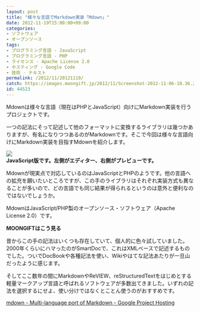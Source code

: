 ```yaml
---
layout: post
title: "様々な言語でMarkdown実装「Mdown」"
date: 2012-11-19T15:00:00+09:00
categories:
- ソフトウェア
- オープンソース
tags: 
- プログラミング言語 - JavaScript
- プログラミング言語 - PHP
- ライセンス - Apache License 2.0
- ホスティング - Google Code
- 技術 - テキスト
permalink: /2012/11/20121119/
catch: https://images.moongift.jp/2012/11/Screenshot-2012-11-06-10.36.20_thumb.png
id: 44523
---
```

Mdownは様々な言語（現在はPHPとJavaScript）向けにMarkdown実装を行うプロジェクトです。

  

一つの記法にそって記述して他のフォーマットに変換するライブラリは幾つかありますが、有名になりつつあるのがMarkdownです。そこで今回は様々な言語向けにMarkdown実装を目指すMdownを紹介します。

  

[![](https://images.moongift.jp/2012/11/Screenshot-2012-11-06-10.36.20_thumb.png)](https://images.moongift.jp/2012/11/Screenshot-2012-11-06-10.36.20.png)  
**JavaScript版です。左側がエディター、右側がプレビューです。**

  

Mdownが現実点で対応しているのはJavaScriptとPHPのようです。他の言語への拡充を願いたいところですが、この手のライブラリはそれぞれ実装方式も異なることが多いので、どの言語でも同じ結果が得られるというのは意外と便利なのではないでしょうか。

  

MdownはJavaScript/PHP製のオープンソース・ソフトウェア（Apache License 2.0）です。

  
  
  

**MOONGIFTはこう見る**

  

昔からこの手の記法はいくつも存在していて、個人的に色々試していました。2000年くらいにハマったのがSmartDocで、これはXMLベースで記述するものでした。ついでDocBookや各種記法を使い、Wikiやはてな記法あたりが一旦山だったように感じます。

  

そしてここ数年の間にMarkdownやReVIEW、reStructuredTextをはじめとする軽量マークアップ言語と呼ばれるソフトウェアが多数出てきました。いずれの記法を選択するにせよ、使い分けではなくとことん使うのがおすすめです。

  

[mdown - Multi-language port of Markdown - Google Project Hosting](http://code.google.com/p/mdown/)

